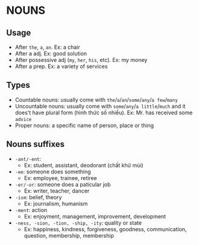 # NOUNS

## Usage

- After `the`, `a`, `an`. Ex: a chair
- After a adj. Ex: good solution
- After possessive adj (`my`, `her`, `his`, etc). Ex: my money
- After a prep. Ex: a variety of services

## Types

- Countable nouns: usually come with `the`/`a`/`an`/`some`/`any`/`a few`/`many`
- Uncountable nouns: usually come with `some`/`any`/`a little`/`much` and it does't have plural form (hình thức số nhiều). Ex: Mr. has received some `advice`
- Proper nouns: a specific name of person, place or thing

## Nouns suffixes

- `-ant/-ent`:
  - Ex: student, assistant, deodorant (chất khử mùi)
- `-ee`: someone does something
  - Ex: employee, trainee, retiree
- `-er/-or`: someone does a paticular job
  - Ex: writer, teacher, dancer
- `-ism`: belief, theory
  - Ex: journalism, humanism
- `-ment`: action
  - Ex: enjoyment, management, improvement, development
- `-ness, -sion, -tion, -ship, -ity`: quality or state
  - Ex: happiness, kindness, forgiveness, goodness, communication, question, membership, membership
